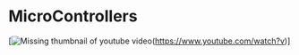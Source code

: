 # MicroControllers

[![Missing thumbnail of youtube video](http://i.imgur.com/z176twv.png)(https://www.youtube.com/watch?v)]
